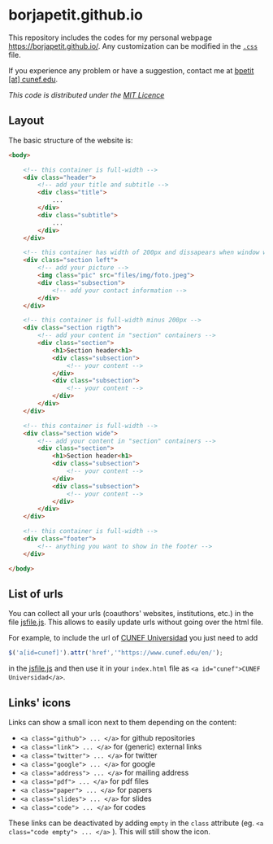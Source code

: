# borjapetit.github.io

This repository includes the codes for my personal webpage https://borjapetit.github.io/. Any customization can be modified in the [```.css```](src/cssfile.css) file.

If you experience any problem or have a suggestion, contact me at [bpetit [at] cunef.edu](mailto:bpetit@cunef.edu).

_This code is distributed under the [MIT Licence](LICENSE)_

## Layout

The basic structure of the website is:
```html
<body>

    <!-- this container is full-width -->
    <div class="header"> 
        <!-- add your title and subtitle -->
        <div class="title">
            ...
        </div>
        <div class="subtitle">
            ...
        </div>
    </div>

    <!-- this container has width of 200px and dissapears when window width is < 1000px -->
    <div class="section left">
        <!-- add your picture -->
        <img class="pic" src="files/img/foto.jpeg">
        <div class="subsection">
            <!-- add your contact information -->
        </div>
    </div>

    <!-- this container is full-width minus 200px -->
    <div class="section rigth">
        <!-- add your content in "section" containers -->
        <div class="section">
            <h1>Section header<h1>
            <div class="subsection">
                <!-- your content -->
            </div>
            <div class="subsection">
                <!-- your content -->
            </div>
        </div>
    </div>

    <!-- this container is full-width -->
    <div class="section wide">
        <!-- add your content in "section" containers -->
        <div class="section">
            <h1>Section header<h1>
            <div class="subsection">
                <!-- your content -->
            </div>
            <div class="subsection">
                <!-- your content -->
            </div>
        </div>
    </div>

    <!-- this container is full-width -->
    <div class="footer">
        <!-- anything you want to show in the footer -->
    </div>

</body>
```

## List of urls

You can collect all your urls (coauthors' websites, institutions, etc.) in the file [jsfile.js](src/jsfile.js). This allows to easily update urls without going over the html file.

For example, to include the url of [CUNEF Universidad]("https://www.cunef.edu/en/") you just need to add 
```js
$('a[id=cunef]').attr('href','"https://www.cunef.edu/en/');
```
in the [jsfile.js](src/jsfile.js) and then use it in your ```index.html``` file as ```<a id="cunef">CUNEF Universidad</a>```. 


## Links' icons

Links can show a small icon next to them depending on the content:
- ```<a class="github"> ... </a>``` for github repositories
- ```<a class="link"> ... </a>``` for (generic) external links
- ```<a class="twitter"> ... </a>``` for twitter
- ```<a class="google"> ... </a>``` for google
- ```<a class="address"> ... </a>``` for mailing address
- ```<a class="pdf"> ... </a>``` for pdf files
- ```<a class="paper"> ... </a>``` for papers
- ```<a class="slides"> ... </a>``` for slides
- ```<a class="code"> ... </a>``` for codes

These links can be deactivated by adding ```empty``` in the ```class``` attribute (eg. ```<a class="code empty"> ... </a>``` ). This will still show the icon.
